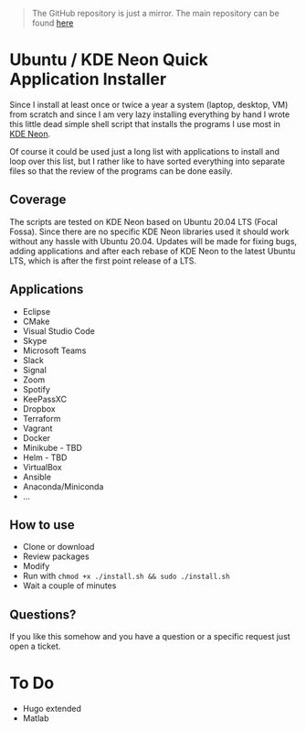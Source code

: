 > The GitHub repository is just a mirror. The main repository can be found [here](https://gitlab.com/akutschi/ubuntu-install-scripts)

# Ubuntu / KDE Neon Quick Application Installer

Since I install at least once or twice a year a system (laptop, desktop, VM) from scratch and since I am very lazy installing everything by hand I wrote this little dead simple shell script that installs the programs I use most in [KDE Neon](https://neon.kde.org/).

Of course it could be used just a long list with applications to install and loop over this list, but I rather like to have sorted everything into separate files so that the review of the programs can be done easily.

## Coverage

The scripts are tested on KDE Neon based on Ubuntu 20.04 LTS (Focal Fossa). Since there are no specific KDE Neon libraries used it should work without any hassle with Ubuntu 20.04. Updates will be made for fixing bugs, adding applications and after each rebase of KDE Neon to the latest Ubuntu LTS, which is after the first point release of a LTS.

## Applications

- Eclipse
- CMake
- Visual Studio Code
- Skype
- Microsoft Teams
- Slack
- Signal
- Zoom
- Spotify
- KeePassXC
- Dropbox
- Terraform
- Vagrant
- Docker
- Minikube - TBD
- Helm - TBD
- VirtualBox
- Ansible
- Anaconda/Miniconda
- ...

## How to use

- Clone or download
- Review packages
- Modify
- Run with `chmod +x ./install.sh && sudo ./install.sh`
- Wait a couple of minutes

## Questions?

If you like this somehow and you have a question or a specific request just open a ticket. 

# To Do

- Hugo extended
- Matlab



